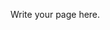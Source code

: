 <!--
.. title: BonVoyage
.. slug: bonvoyage
.. date: 2021-09-29 13:47:06 UTC+02:00
.. devstatus: 3
.. link: https://app.bonvoyage.eco
.. github: https://github.com/travel-my-way/
.. language: python
.. role: DevOps - Developper
.. description: Carbon-friendly travel search engine
.. type: text
.. cover: bonvoyage.png
-->

Write your page here.
